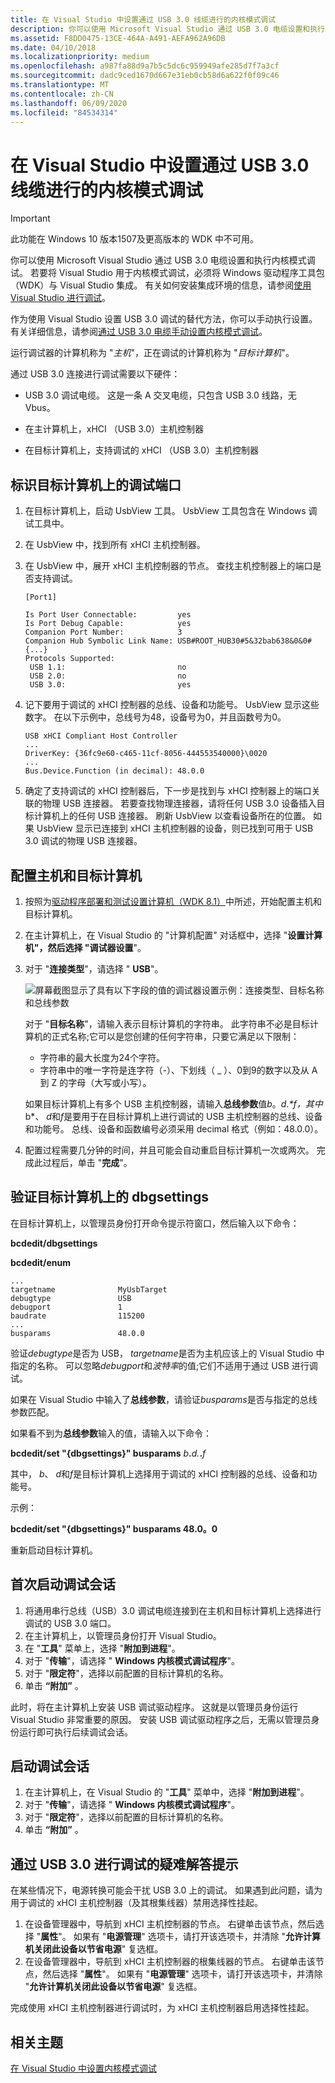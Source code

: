 ```yaml
---
title: 在 Visual Studio 中设置通过 USB 3.0 线缆进行的内核模式调试
description: 你可以使用 Microsoft Visual Studio 通过 USB 3.0 电缆设置和执行内核模式调试。
ms.assetid: F8DD0475-13CE-464A-A491-AEFA962A96DB
ms.date: 04/10/2018
ms.localizationpriority: medium
ms.openlocfilehash: a987fa88d9a7b5c5dc6c959949afe285d7f7a3cf
ms.sourcegitcommit: dadc9ced1670d667e31eb0cb58d6a622f0f09c46
ms.translationtype: MT
ms.contentlocale: zh-CN
ms.lasthandoff: 06/09/2020
ms.locfileid: "84534314"
---
```

# <a name="setting-up-kernel-mode-debugging-over-a-usb-30-cable-in-visual-studio"></a>在 Visual Studio 中设置通过 USB 3.0 线缆进行的内核模式调试

> [!IMPORTANT]
> 此功能在 Windows 10 版本1507及更高版本的 WDK 中不可用。
>

你可以使用 Microsoft Visual Studio 通过 USB 3.0 电缆设置和执行内核模式调试。 若要将 Visual Studio 用于内核模式调试，必须将 Windows 驱动程序工具包（WDK）与 Visual Studio 集成。 有关如何安装集成环境的信息，请参阅[使用 Visual Studio 进行调试](debugging-using-visual-studio.md)。

作为使用 Visual Studio 设置 USB 3.0 调试的替代方法，你可以手动执行设置。 有关详细信息，请参阅[通过 USB 3.0 电缆手动设置内核模式调试](setting-up-a-usb-3-0-debug-cable-connection.md)。

运行调试器的计算机称为 "*主机*"，正在调试的计算机称为 "*目标计算机*"。

通过 USB 3.0 连接进行调试需要以下硬件：

-   USB 3.0 调试电缆。 这是一条 A 交叉电缆，只包含 USB 3.0 线路，无 Vbus。

-   在主计算机上，xHCI （USB 3.0）主机控制器

-   在目标计算机上，支持调试的 xHCI （USB 3.0）主机控制器

## <a name="span-idsetting_up_the_computer_usb3_manualspanspan-idsetting_up_the_computer_usb3_manualspanidentifying-a-debug-port-on-the-target-computer"></a><span id="setting_up_the_computer_usb3_manual"></span><span id="SETTING_UP_THE_COMPUTER_USB3_MANUAL"></span>标识目标计算机上的调试端口


1.  在目标计算机上，启动 UsbView 工具。 UsbView 工具包含在 Windows 调试工具中。
2.  在 UsbView 中，找到所有 xHCI 主机控制器。
3.  在 UsbView 中，展开 xHCI 主机控制器的节点。 查找主机控制器上的端口是否支持调试。

    ```console
    [Port1] 

    Is Port User Connectable:         yes
    Is Port Debug Capable:            yes
    Companion Port Number:            3
    Companion Hub Symbolic Link Name: USB#ROOT_HUB30#5&32bab638&0&0#{...}
    Protocols Supported:
     USB 1.1:                         no
     USB 2.0:                         no
     USB 3.0:                         yes
    ```

4.  记下要用于调试的 xHCI 控制器的总线、设备和功能号。 UsbView 显示这些数字。 在以下示例中，总线号为48，设备号为0，并且函数号为0。

    ```console
    USB xHCI Compliant Host Controller
    ...
    DriverKey: {36fc9e60-c465-11cf-8056-444553540000}\0020
    ...
    Bus.Device.Function (in decimal): 48.0.0
    ```

5.  确定了支持调试的 xHCI 控制器后，下一步是找到与 xHCI 控制器上的端口关联的物理 USB 连接器。 若要查找物理连接器，请将任何 USB 3.0 设备插入目标计算机上的任何 USB 连接器。 刷新 UsbView 以查看设备所在的位置。 如果 UsbView 显示已连接到 xHCI 主机控制器的设备，则已找到可用于 USB 3.0 调试的物理 USB 连接器。

## <a name="span-idconfiguring_the_host_and_target_computersspanspan-idconfiguring_the_host_and_target_computersspanspan-idconfiguring_the_host_and_target_computersspanconfiguring-the-host-and-target-computers"></a><span id="Configuring_the_host_and_target_computers"></span><span id="configuring_the_host_and_target_computers"></span><span id="CONFIGURING_THE_HOST_AND_TARGET_COMPUTERS"></span>配置主机和目标计算机


1.  按照为[驱动程序部署和测试设置计算机（WDK 8.1）](https://docs.microsoft.com/windows-hardware/drivers/gettingstarted/provision-a-target-computer-wdk-8-1)中所述，开始配置主机和目标计算机。
2.  在主计算机上，在 Visual Studio 的 "计算机配置" 对话框中，选择 "**设置计算机"，然后选择 "调试器设置**"。
3.  对于 "**连接类型**"，请选择 " **USB**"。

    ![屏幕截图显示了具有以下字段的值的调试器设置示例：连接类型、目标名称和总线参数](images/setupusbvs.png)

    对于 "**目标名称**"，请输入表示目标计算机的字符串。 此字符串不必是目标计算机的正式名称;它可以是您创建的任何字符串，只要它满足以下限制：

    -   字符串的最大长度为24个字符。
    -   字符串中的唯一字符是连字符（-）、下划线（ \_ ）、0到9的数字以及从 A 到 Z 的字母（大写或小写）。

    如果目标计算机上有多个 USB 主机控制器，请输入**总线参数**值*b*。*d.**f*，其中*b*、 *d*和*f*是要用于在目标计算机上进行调试的 USB 主机控制器的总线、设备和功能号。 总线、设备和函数编号必须采用 decimal 格式（例如：48.0.0）。

4.  配置过程需要几分钟的时间，并且可能会自动重启目标计算机一次或两次。 完成此过程后，单击 "**完成**"。

## <a name="span-idverifying_dbgsettings_on_the_target_computerspanspan-idverifying_dbgsettings_on_the_target_computerspanspan-idverifying_dbgsettings_on_the_target_computerspanverifying-dbgsettings-on-the-target-computer"></a><span id="Verifying_dbgsettings_on_the_Target_Computer"></span><span id="verifying_dbgsettings_on_the_target_computer"></span><span id="VERIFYING_DBGSETTINGS_ON_THE_TARGET_COMPUTER"></span>验证目标计算机上的 dbgsettings


在目标计算机上，以管理员身份打开命令提示符窗口，然后输入以下命令：

**bcdedit/dbgsettings**

**bcdedit/enum**

```console
...
targetname              MyUsbTarget
debugtype               USB
debugport               1
baudrate                115200
...
busparams               48.0.0
```

验证*debugtype*是否为 USB， *targetname*是否为主机应该上的 Visual Studio 中指定的名称。 可以忽略*debugport*和*波特率*的值;它们不适用于通过 USB 进行调试。

如果在 Visual Studio 中输入了**总线参数**，请验证*busparams*是否与指定的总线参数匹配。

如果看不到为**总线参数**输入的值，请输入以下命令：

**bcdedit/set "{dbgsettings}" busparams** <em>b</em>**.**<em>d.</em>**.**<em>f</em>

其中， *b*、 *d*和*f*是目标计算机上选择用于调试的 xHCI 控制器的总线、设备和功能号。

示例：

**bcdedit/set "{dbgsettings}" busparams 48.0。0**

重新启动目标计算机。

## <a name="span-idstarting_a_debugging_session_for_the_first_timespanspan-idstarting_a_debugging_session_for_the_first_timespanspan-idstarting_a_debugging_session_for_the_first_timespanstarting-a-debugging-session-for-the-first-time"></a><span id="Starting_a_Debugging_Session_for_the_First_Time"></span><span id="starting_a_debugging_session_for_the_first_time"></span><span id="STARTING_A_DEBUGGING_SESSION_FOR_THE_FIRST_TIME"></span>首次启动调试会话


1.  将通用串行总线（USB）3.0 调试电缆连接到在主机和目标计算机上选择进行调试的 USB 3.0 端口。
2.  在主计算机上，以管理员身份打开 Visual Studio。
3.  在 "**工具**" 菜单上，选择 "**附加到进程**"。
4.  对于 "**传输**"，请选择 " **Windows 内核模式调试程序**"。
5.  对于 "**限定符**"，选择以前配置的目标计算机的名称。
6.  单击 **“附加”** 。

此时，将在主计算机上安装 USB 调试驱动程序。 这就是以管理员身份运行 Visual Studio 非常重要的原因。 安装 USB 调试驱动程序之后，无需以管理员身份运行即可执行后续调试会话。

## <a name="span-idstarting_the_debugging_session_usb3_vsspanspan-idstarting_the_debugging_session_usb3_vsspanstarting-a-debugging-session"></a><span id="starting_the_debugging_session_usb3_vs"></span><span id="STARTING_THE_DEBUGGING_SESSION_USB3_VS"></span>启动调试会话


1.  在主计算机上，在 Visual Studio 的 "**工具**" 菜单中，选择 "**附加到进程**"。
2.  对于 "**传输**"，请选择 " **Windows 内核模式调试程序**"。
3.  对于 "**限定符**"，选择以前配置的目标计算机的名称。
4.  单击 **“附加”** 。

## <a name="span-idtroubleshooting_tips_for_debugging_over_usb_30spanspan-idtroubleshooting_tips_for_debugging_over_usb_30spantroubleshooting-tips-for-debugging-over-usb-30"></a><span id="troubleshooting_tips_for_debugging_over_usb_3.0"></span><span id="TROUBLESHOOTING_TIPS_FOR_DEBUGGING_OVER_USB_3.0"></span>通过 USB 3.0 进行调试的疑难解答提示


在某些情况下，电源转换可能会干扰 USB 3.0 上的调试。 如果遇到此问题，请为用于调试的 xHCI 主机控制器（及其根集线器）禁用选择性挂起。

1.  在设备管理器中，导航到 xHCI 主机控制器的节点。 右键单击该节点，然后选择 "**属性**"。 如果有 "**电源管理**" 选项卡，请打开该选项卡，并清除 "**允许计算机关闭此设备以节省电源**" 复选框。
2.  在设备管理器中，导航到 xHCI 主机控制器的根集线器的节点。 右键单击该节点，然后选择 "**属性**"。 如果有 "**电源管理**" 选项卡，请打开该选项卡，并清除 "**允许计算机关闭此设备以节省电源**" 复选框。

完成使用 xHCI 主机控制器进行调试时，为 xHCI 主机控制器启用选择性挂起。

## <a name="span-idrelated_topicsspanrelated-topics"></a><span id="related_topics"></span>相关主题


[在 Visual Studio 中设置内核模式调试](setting-up-kernel-mode-debugging-in-visual-studio.md)

 

 






